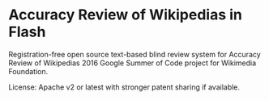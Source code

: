# Accuracy Review of Wikipedias in Flash

Registration-free open source text-based blind review system for
Accuracy Review of Wikipedias 2016 Google Summer of Code project for
Wikimedia Foundation.

License: Apache v2 or latest with stronger patent sharing if available.
